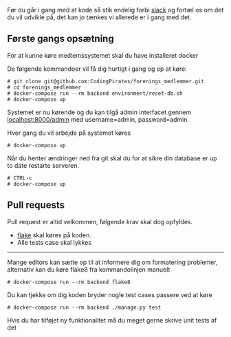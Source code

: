 Før du går i gang med at kode så stik endelig forbi [slack](https://codingpirates.signup.team) 
og fortæl os om det du vil udvikle på, det kan jo tænkes vi allerede er i gang med det. 


## Første gangs opsætning
For at kunne køre medlemssystemet skal du have installeret docker

De følgende kommandoer vil få dig hurtigt i gang og op at køre:
```
# git clone git@github.com:CodingPirates/forenings_medlemmer.git
# cd forenings_medlemmer
# docker-compose run --rm backend environment/reset-db.sh
# docker-compose up
```

Systemet er nu kørende og du kan tilgå admin interfacet gennem 
[localhost:8000/admin](http://localhost:8000/admin)
med username=admin, password=admin.

Hver gang du vil arbejde på systemet køres 
```
# docker-compose up
```
Når du henter ændringer ned fra git skal du for at sikre din
database er up to date restarte serveren.
```
# CTRL-c
# docker-compose up
```


## Pull requests
Pull request er altid velkommen, følgende krav skal dog opfyldes. 
* [flake](http://flake8.pycqa.org/en/latest/) skal køres på koden. 
* Alle tests case skal lykkes
  

---
Mange editors kan sætte op til at informere dig om formatering problemer, 
alternativ kan du køre flake8 fra kommandolinjen manuelt
```
# docker-compose run --rm backend flake8
```
  
Du kan tjekke om dig koden bryder nogle test cases passere ved at køre
```
# docker-compose run --rm backend ./manage.py test
```
Hvis du har tilføjet ny funktionalitet må du meget gerne skrive unit tests af det


